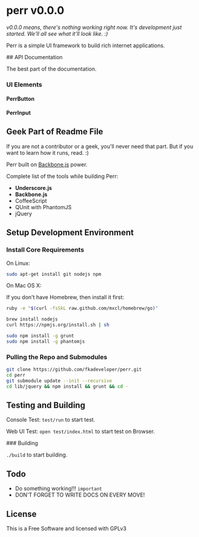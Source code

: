 perr v0.0.0
===========

*v0.0.0 means, there's nothing working right now. It's development
just started. We'll all see what it'll look like. :)*

Perr is a simple UI framework to build rich internet applications.

## API Documentation

The best part of the documentation.

### UI Elements

#### PerrButton

#### PerrInput

## Geek Part of Readme File

If you are not a contributor or a geek, you'll never need that part.
But if you want to learn how it runs, read. :)

Perr built on [Backbone.js](http://github.com/documentcloud/backbone)
power.

Complete list of the tools while building Perr:

  - **Underscore.js**
  - **Backbone.js**
  - CoffeeScript
  - QUnit with PhantomJS
  - jQuery

## Setup Development Environment

### Install Core Requirements

On Linux:
```sh
sudo apt-get install git nodejs npm
```

On Mac OS X:

If you don't have Homebrew, then install it first:
```sh
ruby -e "$(curl -fsSkL raw.github.com/mxcl/homebrew/go)"
```

```sh
brew install nodejs
curl https://npmjs.org/install.sh | sh
```

```sh
sudo npm install -g grunt
sudo npm install -g phantomjs
```

### Pulling the Repo and Submodules

```sh
git clone https://github.com/fkadeveloper/perr.git
cd perr
git submodule update --init --recursive
cd lib/jquery && npm install && grunt && cd -
```

## Testing and Building

Console Test:
`test/run` to start test.

Web UI Test:
`open test/index.html` to start test on Browser.

### Building

`./build` to start building.

## Todo

  - Do something working!!! `important`
  - DON'T FORGET TO WRITE DOCS ON EVERY MOVE!

## License

This is a Free Software and licensed with GPLv3
